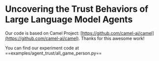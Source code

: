 


# Uncovering the Trust Behaviors of Large Language Model Agents



Our code is based on Camel Project: [https://github.com/camel-ai/camel](https://github.com/camel-ai/camel). Thanks for this awesome work!

You can find our experiment code at ==examples/agent_trust/all_game_person.py==
